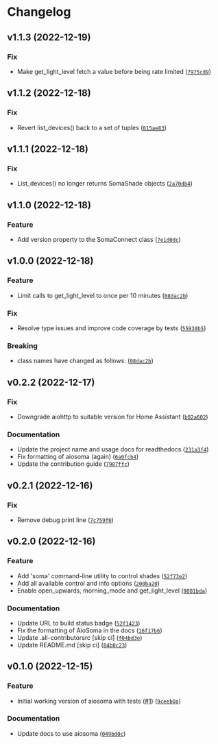 # Changelog

<!--next-version-placeholder-->

## v1.1.3 (2022-12-19)
### Fix
* Make get_light_level fetch a value before being rate limited ([`7975cd9`](https://github.com/Djelibeybi/aiosoma/commit/7975cd93813a0810e8b53da59bbac01c7b0b7f54))

## v1.1.2 (2022-12-18)
### Fix
* Revert list_devices() back to a set of tuples ([`015ae83`](https://github.com/Djelibeybi/aiosoma/commit/015ae83726600acf640c7d7c1f3364dc6e82f53f))

## v1.1.1 (2022-12-18)
### Fix
* List_devices() no longer returns SomaShade objects ([`2a70db4`](https://github.com/Djelibeybi/aiosoma/commit/2a70db4759c809a766eac74d5c86e0a4f9011dcf))

## v1.1.0 (2022-12-18)
### Feature
* Add version property to the SomaConnect class ([`7e1d0dc`](https://github.com/Djelibeybi/aiosoma/commit/7e1d0dc1bfa31185789fa7a8d40245d2cca97e2d))

## v1.0.0 (2022-12-18)
### Feature
* Limit calls to get_light_level to once per 10 minutes ([`08dac2b`](https://github.com/Djelibeybi/aiosoma/commit/08dac2b5c49690cb858f3b0a544117bfb11a8c19))

### Fix
* Resolve type issues and improve code coverage by tests ([`55930b5`](https://github.com/Djelibeybi/aiosoma/commit/55930b51353fadd8cd23ffb7afef0dbc903344b1))

### Breaking
* class names have changed as follows: ([`08dac2b`](https://github.com/Djelibeybi/aiosoma/commit/08dac2b5c49690cb858f3b0a544117bfb11a8c19))

## v0.2.2 (2022-12-17)
### Fix
* Downgrade aiohttp to suitable version for Home Assistant ([`b02a602`](https://github.com/Djelibeybi/aiosoma/commit/b02a602e6f9d29bbe7680bd304f838e0164e4b3c))

### Documentation
* Update the project name and usage docs for readthedocs ([`231a3f4`](https://github.com/Djelibeybi/aiosoma/commit/231a3f404b660cad20c0e1be5da7858c68b036ef))
* Fix formatting of aiosoma (again) ([`6a0fcb4`](https://github.com/Djelibeybi/aiosoma/commit/6a0fcb4785dd01699f852d68513a135d74915483))
* Update the contribution guide ([`7987ffc`](https://github.com/Djelibeybi/aiosoma/commit/7987ffc4fb80b6d0a35df66ddb1932e8588ca913))

## v0.2.1 (2022-12-16)
### Fix
* Remove debug print line ([`7c759f0`](https://github.com/Djelibeybi/aiosoma/commit/7c759f0589444fa641dafa81c7eb7561ecbde249))

## v0.2.0 (2022-12-16)
### Feature
* Add 'soma' command-line utility to control shades ([`52f73e2`](https://github.com/Djelibeybi/aiosoma/commit/52f73e2710d1c54523d5416fc1653382db709d72))
* Add all available control and info options ([`200ba20`](https://github.com/Djelibeybi/aiosoma/commit/200ba2091a32b2d309935a87f704027b91e3093c))
* Enable open_upwards, morning_mode and get_light_level ([`9801bda`](https://github.com/Djelibeybi/aiosoma/commit/9801bda94c03909fd00683dd9b94dd20acb4c787))

### Documentation
* Update URL to build status badge ([`52f1423`](https://github.com/Djelibeybi/aiosoma/commit/52f1423ece3d6e6008cc15cfde3a705a73a195cc))
* Fix the formatting of AioSoma in the docs ([`16f17b6`](https://github.com/Djelibeybi/aiosoma/commit/16f17b6e09f0ecd1642fde6c83e3a56e7c2ecad0))
* Update .all-contributorsrc [skip ci] ([`f04bd3e`](https://github.com/Djelibeybi/aiosoma/commit/f04bd3e43ea4151d9f59e5e0b257f173f3b7b3dd))
* Update README.md [skip ci] ([`84b0c23`](https://github.com/Djelibeybi/aiosoma/commit/84b0c23051e4efce8e4537d6cdd76e9e313fa2c1))

## v0.1.0 (2022-12-15)
### Feature
* Initial working version of aiosoma with tests ([#1](https://github.com/Djelibeybi/aiosoma/issues/1)) ([`9ceeb0a`](https://github.com/Djelibeybi/aiosoma/commit/9ceeb0a64b836944ee305885be832857607ac12b))

### Documentation
* Update docs to use aiosoma ([`049bd0c`](https://github.com/Djelibeybi/aiosoma/commit/049bd0cc6604ee9e801beb3391f535d2cbd93f9e))
